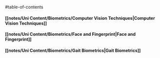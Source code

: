 #table-of-contents

#### [[notes/Uni Content/Biometrics/Computer Vision Techniques|Computer Vision Techniques]]

#### [[notes/Uni Content/Biometrics/Face and Fingerprint|Face and Fingerprint]]

#### [[notes/Uni Content/Biometrics/Gait Biometrics|Gait Biometrics]]